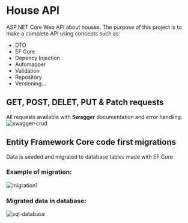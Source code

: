 # House API
ASP.NET Core Web API about houses.
The purpose of this project is to make a complete API using concepts such as:
- DTO
- EF Core
- Depency Injection
-  Automapper
-  Validation
-  Repository 
-  Versioning...


## GET, POST, DELET, PUT & Patch requests
All requests available with **Swagger** documentation and error handling.
![swagger-crud](https://github.com/dominicho97/HouseAPI/assets/43000003/d097caca-73b1-4e55-90d0-b2cb4d6da4fb)

## Entity Framework Core code first migrations
Data is seeded and migrated to database tables made with EF Core

### Example of migration:

![migration1](https://github.com/dominicho97/HouseAPI/assets/43000003/21f09460-b25f-4b87-9125-ab94538b0059)

### Migrated data in database:
![sql-database](https://github.com/dominicho97/HouseAPI/assets/43000003/e17762da-80fa-4607-9ce6-af4de2a1a7d2)

